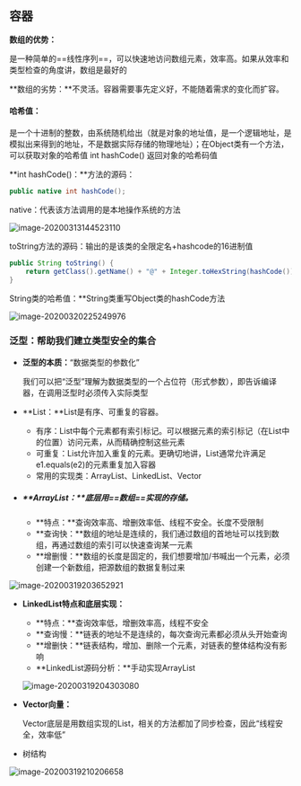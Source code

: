 ## 容器

**数组的优势：**

是一种简单的==线性序列==，可以快速地访问数组元素，效率高。如果从效率和类型检查的角度讲，数组是最好的

**数组的劣势：**不灵活。容器需要事先定义好，不能随着需求的变化而扩容。

####  **哈希值：**

是一个十进制的整数，由系统随机给出（就是对象的地址值，是一个逻辑地址，是模拟出来得到的地址，不是数据实际存储的物理地址）；在Object类有一个方法，可以获取对象的哈希值 int hashCode() 返回对象的哈希码值



 **int hashCode()：**方法的源码：

```java
public native int hashCode();
```

native：代表该方法调用的是本地操作系统的方法

![image-20200313144523110](C:\Users\86159\AppData\Roaming\Typora\typora-user-images\image-20200313144523110.png)



toString方法的源码：输出的是该类的全限定名+hashcode的16进制值

```java
public String toString() {
    return getClass().getName() + "@" + Integer.toHexString(hashCode());
}
```



String类的哈希值：**String类重写Object类的hashCode方法

![image-20200320225249976](C:\Users\86159\AppData\Roaming\Typora\typora-user-images\image-20200320225249976.png)



### 泛型：帮助我们建立类型安全的集合

* **泛型的本质：**“数据类型的参数化”

  我们可以把“泛型”理解为数据类型的一个占位符（形式参数），即告诉编译器，在调用泛型时必须传入实际类型



* **List：**List是有序、可重复的容器。
  * 有序：List中每个元素都有索引标记。可以根据元素的索引标记（在List中的位置）访问元素，从而精确控制这些元素
  * 可重复：List允许加入重复的元素。更确切地讲，List通常允许满足e1.equals(e2)的元素重复加入容器
  * 常用的实现类：ArrayList、LinkedList、Vector



* ##### **ArrayList：**底层用==数组==实现的存储。

  * **特点：**查询效率高、增删效率低、线程不安全。长度不受限制
  * **查询快：**数组的地址是连续的，我们通过数组的首地址可以找到数组，再通过数组的索引可以快速查询某一元素
  * **增删慢：**数组的长度是固定的，我们想要增加/书喊出一个元素，必须创建一个新数组，把源数组的数据复制过来

![image-20200319203652921](C:\Users\86159\AppData\Roaming\Typora\typora-user-images\image-20200319203652921.png)

* **LinkedList特点和底层实现：**
  
  * **特点：**查询效率低，增删效率高，线程不安全
  * **查询慢：**链表的地址不是连续的，每次查询元素都必须从头开始查询
  * **增删快：**链表结构，增加、删除一个元素，对链表的整体结构没有影响
  * **LinkedList源码分析：**手动实现ArrayList
  
  ![image-20200319204303080](C:\Users\86159\AppData\Roaming\Typora\typora-user-images\image-20200319204303080.png)

* **Vector向量：**

  Vector底层是用数组实现的List，相关的方法都加了同步检查，因此“线程安全，效率低”



* 树结构

![image-20200319210206658](C:\Users\86159\AppData\Roaming\Typora\typora-user-images\image-20200319210206658.png)
